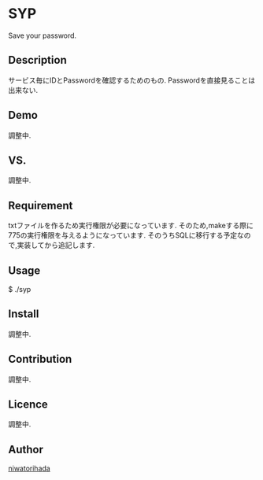 SYP
====

Save your password.

## Description
サービス毎にIDとPasswordを確認するためのもの.
Passwordを直接見ることは出来ない.

## Demo
調整中.

## VS. 
調整中.

## Requirement
txtファイルを作るため実行権限が必要になっています.
そのため,makeする際に775の実行権限を与えるようになっています.
そのうちSQLに移行する予定なので,実装してから追記します.

## Usage
$ ./syp

## Install
調整中.

## Contribution
調整中.

## Licence
調整中.

## Author

[niwatorihada](https://github.com/niwatorihada)

